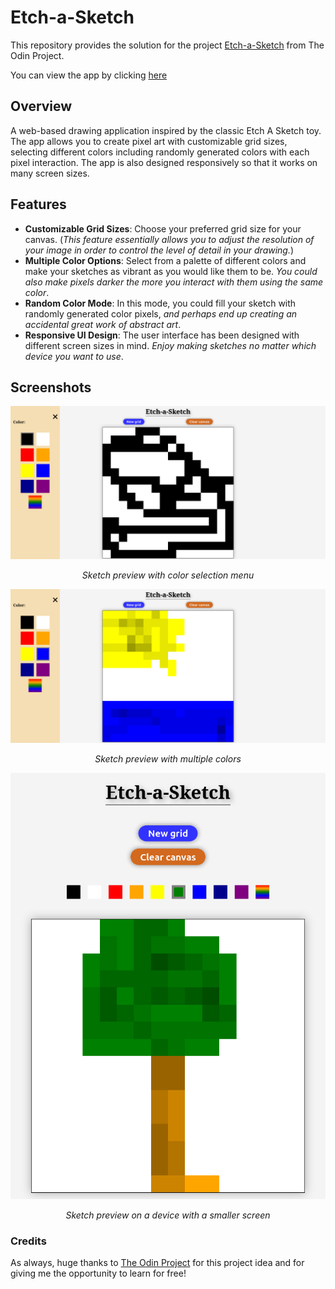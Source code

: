 # Etch-a-Sketch

This repository provides the solution for the project [Etch-a-Sketch](https://www.theodinproject.com/lessons/foundations-etch-a-sketch) from The Odin Project.

You can view the app by clicking [here](https://stilettodagger.github.io/etch-a-sketch/)

## Overview

A web-based drawing application inspired by the classic Etch A Sketch toy. The app allows you to create pixel art with customizable grid sizes, selecting different colors including randomly generated colors with each pixel interaction. The app is also designed responsively so that it works on many screen sizes.

## Features

+ **Customizable Grid Sizes**: Choose your preferred grid size for your canvas. (*This feature essentially allows you to adjust the resolution of your image in order to control the level of detail in your drawing.*)
+ **Multiple Color Options**: Select from a palette of different colors and make your sketches as vibrant as you would like them to be. *You could also make pixels darker the more you interact with them using the same color*.
+ **Random Color Mode**: In this mode, you could fill your sketch with randomly generated color pixels, *and perhaps end up creating an accidental great work of abstract art*.
+ **Responsive UI Design**: The user interface has been designed with different screen sizes in mind. *Enjoy making sketches no matter which device you want to use*.

## Screenshots

![Sketch preview with color menu](preview/preview1.png)
<p align="center"><em>Sketch preview with color selection menu</em></p>

![Sketch preview with multiple colors](preview/preview2.png)
<p align="center"><em>Sketch preview with multiple colors</em></p>

<div align="center">
    <img src="preview/preview3.png" alt="Sketch preview on a device with a smaller screen">
    <p><em>Sketch preview on a device with a smaller screen</em></p>
</div>

### Credits

As always, huge thanks to [The Odin Project](https://www.theodinproject.com/) for this project idea and for giving me the opportunity to learn for free!
